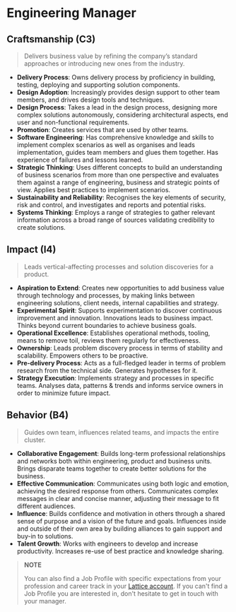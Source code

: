 # Engineering Manager

## Craftsmanship (C3)

> Delivers business value by refining the company’s standard approaches or introducing new ones from the industry.

* **Delivery Process**: Owns delivery process by proficiency in  building, testing, deploying and supporting solution components.
* **Design Adoption**: Increasingly provides design support to other team members, and drives design tools and techniques.
* **Design Process**: Takes a lead in the design process, designing more complex solutions autonomously, considering architectural aspects, end user and non-functional requirements.
* **Promotion**: Creates services that are used by other teams.
* **Software Engineering**: Has comprehensive knowledge and skills to implement complex scenarios as well as organises and leads implementation, guides team members and glues them together. Has experience of failures and lessons learned.
* **Strategic Thinking**: Uses different concepts to build an understanding of business scenarios from more than one perspective and evaluates them against a range of engineering, business and strategic points of view. Applies best practices to implement scenarios.
* **Sustainability and Reliability**: Recognises the key elements of security, risk and control, and investigates and reports and potential risks.
* **Systems Thinking**: Employs a range of strategies to gather relevant information across a broad range of sources validating credibility to create solutions.

## Impact (I4)

> Leads vertical-affecting processes and solution discoveries for a product.

* **Aspiration to Extend**: Creates new opportunities to add business value through technology and processes, by making links between engineering solutions, client needs, internal capabilities and strategy.
* **Experimental Spirit**: Supports experimentation to discover continuous improvement and innovation. Innovations leads to business impact. Thinks beyond current boundaries to achieve business goals.
* **Operational Excellence**: Establishes operational methods, tooling, means to remove toil, reviews them regularly for effectiveness.
* **Ownership**: Leads problem discovery process in terms of stability and scalability. Empowers others to be proactive.
* **Pre-delivery Process**: Acts as a full-fledged leader in terms of problem research from the technical side. Generates hypotheses for it.
* **Strategy Execution**: Implements strategy and processes in specific teams. Analyses data, patterns & trends and informs service owners in order to minimize future impact.

## Behavior (B4)

> Guides own team, influences related teams, and impacts the entire cluster.

* **Collaborative Engagement**: Builds long-term professional relationships and networks both within engineering, product and business units. Brings disparate teams together to create better solutions for the business.
* **Effective Communication**: Communicates using both logic and emotion, achieving the desired response from others. Communicates complex messages in clear and concise manner, adjusting their message to fit different audiences.
* **Influence**: Builds confidence and motivation in others through a shared sense of purpose and a vision of the future and goals. Influences inside and outside of their own area by building alliances to gain support and buy-in to solutions.
* **Talent Growth**: Works with engineers to develop and increase productivity. Increases re-use of best practice and knowledge sharing.


> **NOTE**
>
> You can also find a Job Profile with specific expectations from your profession and career track in your [Lattice account](https://indrive.latticehq.com). If you can't find a Job Profile you are interested in, don't hesitate to get in touch with your manager.
